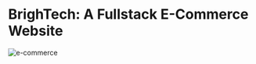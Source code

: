 # BrighTech: A Fullstack E-Commerce Website
![e-commerce](https://user-images.githubusercontent.com/83996435/158003187-33088552-03e0-4129-8040-e881c2463ee6.PNG)
